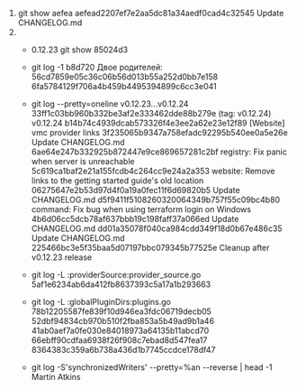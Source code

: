 1.
    git show aefea
    aefead2207ef7e2aa5dc81a34aedf0cad4c32545
    Update CHANGELOG.md
2.
    - 0.12.23  git show 85024d3

    - git log -1 b8d720
        Двое родителей:
        56cd7859e05c36c06b56d013b55a252d0bb7e158
        6fa5784129f706a4b459b4495394899c6cc3e041

    -  git log --pretty=oneline v0.12.23...v0.12.24
        33ff1c03bb960b332be3af2e333462dde88b279e (tag: v0.12.24) v0.12.24
        b14b74c4939dcab573326f4e3ee2a62e23e12f89 [Website] vmc provider links
        3f235065b9347a758efadc92295b540ee0a5e26e Update CHANGELOG.md
        6ae64e247b332925b872447e9ce869657281c2bf registry: Fix panic when server is unreachable
        5c619ca1baf2e21a155fcdb4c264cc9e24a2a353 website: Remove links to the getting started guide's old location
        06275647e2b53d97d4f0a19a0fec11f6d69820b5 Update CHANGELOG.md
        d5f9411f5108260320064349b757f55c09bc4b80 command: Fix bug when using terraform login on Windows
        4b6d06cc5dcb78af637bbb19c198faff37a066ed Update CHANGELOG.md
        dd01a35078f040ca984cdd349f18d0b67e486c35 Update CHANGELOG.md
        225466bc3e5f35baa5d07197bbc079345b77525e Cleanup after v0.12.23 release

    -   git log -L :providerSource:provider_source.go
       5af1e6234ab6da412fb8637393c5a17a1b293663
    
    -   git log -L :globalPluginDirs:plugins.go
        78b12205587fe839f10d946ea3fdc06719decb05
        52dbf94834cb970b510f2fba853a5b49ad9b1a46
        41ab0aef7a0fe030e84018973a64135b11abcd70
        66ebff90cdfaa6938f26f908c7ebad8d547fea17
        8364383c359a6b738a436d1b7745ccdce178df47

    -   git log -S'synchronizedWriters' --pretty=%an --reverse | head -1
        Martin Atkins